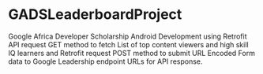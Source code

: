 # GADSLeaderboardProject
Google Africa Developer Scholarship Android Development using Retrofit API request GET method to fetch List of top content viewers and high skill IQ learners and Retrofit request POST method to submit URL Encoded Form data to Google Leadership endpoint URLs for API response.
